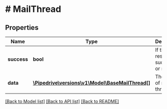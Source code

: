 # # MailThread

## Properties

Name | Type | Description | Notes
------------ | ------------- | ------------- | -------------
**success** | **bool** | If the response is successful or not | [optional]
**data** | [**\Pipedrive\versions\v1\Model\BaseMailThread[]**](BaseMailThread.md) | The array of mail threads | [optional]

[[Back to Model list]](../../README.md#models) [[Back to API list]](../../README.md#endpoints) [[Back to README]](../../README.md)
